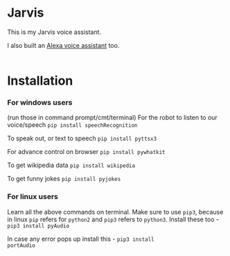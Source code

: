 # Jarvis
This is my Jarvis voice assistant.

I also built an <a href="https://www.github.com/anuragrajanp/alexa">Alexa voice assistant</a> too.
<br><br>

# Installation
<h3>For windows users</h3>
(run those in command prompt/cmt/terminal) For the robot to listen to our voice/speech <code>pip install speechRecognition</code>

To speak out, or text to speech <code>pip install pyttsx3</code>

For advance control on browser <code>pip install pywhatkit</code>

To get wikipedia data <code>pip install wikipedia</code>

To get funny jokes <code>pip install pyjokes</code>

<h3>For linux users</h3>
Learn all the above commands on terminal. Make sure to use <code>pip3</code>, because in linux <code>pip</code> refers for <code>python2</code> and <code>pip3</code> refers to <code>python3</code>. Install these too - <code>pip3 install pyAudio</code>

In case any error pops up install this - <code>pip3 install portAudio</code>
